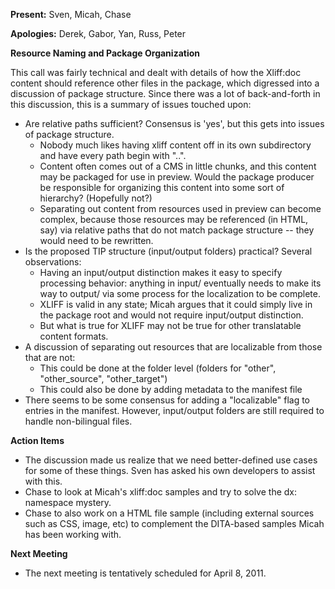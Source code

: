 **Present:** Sven, Micah, Chase

**Apologies:** Derek, Gabor, Yan, Russ, Peter

**Resource Naming and Package Organization**

This call was fairly technical and dealt with details of how the Xliff:doc content should reference other files in the package, which digressed into a discussion of package structure.  Since there was a lot of back-and-forth in this discussion, this is a summary of issues touched upon:

  * Are relative paths sufficient?  Consensus is 'yes', but this gets into issues of package structure.
    * Nobody much likes having xliff content off in its own subdirectory and have every path begin with "..".
    * Content often comes out of a CMS in little chunks, and this content may be packaged for use in preview.  Would the package producer be responsible for organizing this content into some sort of hierarchy?  (Hopefully not?)
    * Separating out content from resources used in preview can become complex, because those resources may be referenced (in HTML, say) via relative paths that do not match package structure -- they would need to be rewritten.
  * Is the proposed TIP structure (input/output folders) practical?  Several observations:
    * Having an input/output distinction makes it easy to specify processing behavior: anything in input/ eventually needs to make its way to output/ via some process for the localization to be complete.
    * XLIFF is valid in any state; Micah argues that it could simply live in the package root and would not require input/output distinction.
    * But what is true for XLIFF may not be true for other translatable content formats.
  * A discussion of separating out resources that are localizable from those that are not:
    * This could be done at the folder level (folders for "other", "other\_source", "other\_target")
    * This could also be done by adding metadata to the manifest file
  * There seems to be some consensus for adding a "localizable" flag to entries in the manifest.  However, input/output folders are still required to handle non-bilingual files.

**Action Items**
  * The discussion made us realize that we need better-defined use cases for some of these things.  Sven has asked his own developers to assist with this.
  * Chase to look at Micah's xliff:doc samples and try to solve the dx: namespace mystery.
  * Chase to also work on a HTML file sample (including external sources such as CSS, image, etc) to complement the DITA-based samples Micah has been working with.

**Next Meeting**
  * The next meeting is tentatively scheduled for April 8, 2011.